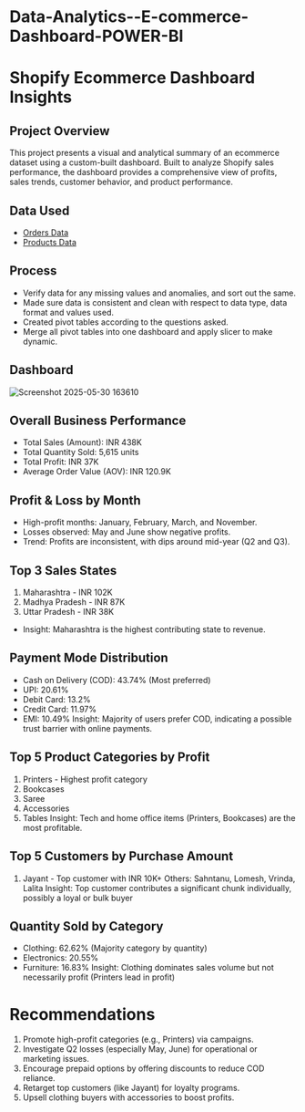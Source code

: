 # Data-Analytics--E-commerce-Dashboard-POWER-BI
# Shopify Ecommerce Dashboard Insights
## Project Overview
This project presents a visual and analytical summary of an ecommerce dataset using a custom-built dashboard. Built to analyze Shopify sales performance, the dashboard provides a comprehensive view of profits, sales trends, customer behavior, and product performance.
## Data Used
- <a href="https://github.com/rahul734790/Data-Analytics--E-commerce-Dashboard-POWER-BI/commit/9c1c1926d62a2803a6a164552c6d09be111e749b">Orders Data</a>
- <a href="https://github.com/rahul734790/Data-Analytics--E-commerce-Dashboard-POWER-BI/blob/main/Products.csv">Products
   Data</a>
## Process
* Verify data for any missing values and anomalies, and sort out the same.
* Made sure data is consistent and clean with respect to data type, data format and values used.
* Created pivot tables according to the questions asked.
* Merge all pivot tables into one dashboard and apply slicer to make dynamic.
## Dashboard
![Screenshot 2025-05-30 163610](https://github.com/user-attachments/assets/221a7154-27cd-4a03-9f54-639061c93020)
## Overall Business Performance
* Total Sales (Amount): INR 438K
* Total Quantity Sold: 5,615 units
* Total Profit: INR 37K
* Average Order Value (AOV): INR 120.9K
## Profit & Loss by Month
* High-profit months: January, February, March, and November.
* Losses observed: May and June show negative profits.
* Trend: Profits are inconsistent, with dips around mid-year (Q2 and Q3).
##  Top 3 Sales States
1. Maharashtra - INR 102K
2. Madhya Pradesh - INR 87K
3. Uttar Pradesh - INR 38K
* Insight: Maharashtra is the highest contributing state to revenue.
## Payment Mode Distribution
* Cash on Delivery (COD): 43.74% (Most preferred)
* UPI: 20.61%
* Debit Card: 13.2%
* Credit Card: 11.97%
* EMI: 10.49%
Insight: Majority of users prefer COD, indicating a possible trust barrier with online payments.
## Top 5 Product Categories by Profit
1. Printers - Highest profit category
2. Bookcases
3. Saree
4. Accessories
5. Tables
Insight: Tech and home office items (Printers, Bookcases) are the most profitable.
## Top 5 Customers by Purchase Amount
1. Jayant - Top customer with INR 10K+
Others: Sahntanu, Lomesh, Vrinda, Lalita
Insight: Top customer contributes a significant chunk individually, possibly a loyal or bulk buyer
## Quantity Sold by Category
* Clothing: 62.62% (Majority category by quantity)
* Electronics: 20.55%
* Furniture: 16.83%
Insight: Clothing dominates sales volume but not necessarily profit (Printers lead in profit)
# Recommendations
1. Promote high-profit categories (e.g., Printers) via campaigns.
2. Investigate Q2 losses (especially May, June) for operational or marketing issues.
3. Encourage prepaid options by offering discounts to reduce COD reliance.
4. Retarget top customers (like Jayant) for loyalty programs.
5. Upsell clothing buyers with accessories to boost profits.

